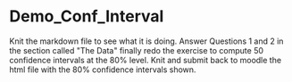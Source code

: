 # Demo_Conf_Interval
Knit the markdown file to see what it is doing.  Answer Questions 1 and 2 in the section called "The Data" finally
redo the exercise to compute 50 confidence intervals at the 80% level.  Knit and submit back to moodle the html file with the 80% confidence intervals
shown.
